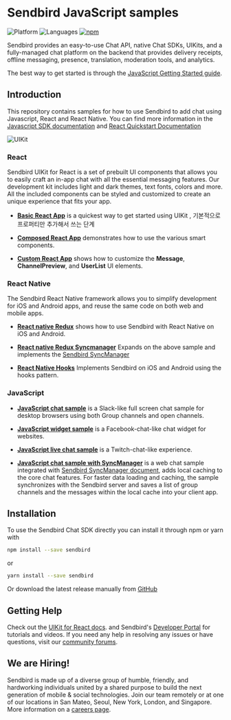# Sendbird JavaScript samples

![Platform](https://img.shields.io/badge/platform-JAVASCRIPT-orange.svg)
![Languages](https://img.shields.io/badge/language-JAVASCRIPT-orange.svg)
[![npm](https://img.shields.io/npm/v/sendbird.svg?style=popout&colorB=red)](https://www.npmjs.com/package/sendbird)

Sendbird provides an easy-to-use Chat API, native Chat SDKs, UIKits, and a fully-managed chat platform on the backend that provides delivery receipts, offline messaging, presence, translation, moderation tools, and analytics.

The best way to get started is through the [JavaScript Getting Started guide](https://sendbird.com/docs/chat/v3/javascript/getting-started/about-chat-sdk).

## Introduction

This repository contains samples for how to use Sendbird to add chat using Javascript, React and React Native. You can find more information in the [Javascript SDK documentation](https://sendbird.com/docs/chat/v3/javascript/getting-started/about-chat-sdk) and [React Quickstart Documentation](https://sendbird.com/docs/uikit/v1/react/quickstart/send-first-message)

![UIKit](asset/uikit.png)

### React

Sendbird UIKit for React is a set of prebuilt UI components that allows you to easily craft an in-app chat with all the essential messaging features. Our development kit includes light and dark themes, text fonts, colors and more. All the included components can be styled and customized to create an unique experience that fits your app.

- [**Basic React App**](https://github.com/sendbird/SendBird-JavaScript/tree/master/react/react-app-simple) is a quickest way to get started using UIKit , 기본적으로 프로퍼티만 추가해서 쓰는 단계

- [**Composed React App**](https://github.com/sendbird/SendBird-JavaScript/tree/master/react/react-app-custom) demonstrates how to use the various smart components.

- [**Custom React App**](https://github.com/sendbird/SendBird-JavaScript/tree/master/react/react-app-custom) shows how to customize the **Message**, **ChannelPreview**, and **UserList** UI elements.

### React Native

The Sendbird React Native framework allows you to simplify development for iOS and Android apps, and reuse the same code on both web and mobile apps.

- [**React native Redux**](https://github.com/sendbird/SendBird-JavaScript/tree/master/react-native/react-native-redux) shows how to use Sendbird with React Native on iOS and Android.

- [**React native Redux Syncmanager**](https://github.com/sendbird/SendBird-JavaScript/tree/master/react-native/react-native-redux-syncmanager) Expands on the above sample and implements the [Sendbird SyncManager](https://github.com/sendbird/sendbird-syncmanager-javascript)

- [**React Native Hooks**](https://github.com/sendbird/SendBird-JavaScript/tree/master/react-native/react-native-hook) Implements Sendbird on iOS and Android using the hooks pattern.

### JavaScript

- [**JavaScript chat sample**](https://github.com/sendbird/SendBird-JavaScript/tree/master/javascript/javascript-basic) is a Slack-like full screen chat sample for desktop browsers using both Group channels and open channels.

- [**JavaScript widget sample**](https://github.com/sendbird/SendBird-JavaScript/tree/master/javascript/javascript-widget) is a Facebook-chat-like chat widget for websites.

- [**JavaScript live chat sample**](https://github.com/sendbird/SendBird-JavaScript/tree/master/javascript/javascript-live-chat) is a Twitch-chat-like experience.

- [**JavaScript chat sample with SyncManager**](https://github.com/sendbird/sendbird-javascript-samples/tree/master/javascript/javascript-basic-syncmanager) is a web chat sample integrated with [Sendbird SyncManager document](https://sendbird.com/docs/syncmanager/v1/javascript/getting-started/about-syncmanager), adds local caching to the core chat features. For faster data loading and caching, the sample synchronizes with the Sendbird server and saves a list of group channels and the messages within the local cache into your client app.

## Installation

To use the Sendbird Chat SDK directly you can install it through npm or yarn with

```bash
npm install --save sendbird
```

or

```bash
yarn install --save sendbird
```

Or download the latest release manually from [GitHub](https://github.com/sendbird/SendBird-SDK-JavaScript)

## Getting Help

Check out the [UIKit for React docs](https://sendbird.com/docs/uikit/v1/javascript/getting-started/about-uikit). and Sendbird's [Developer Portal](https://sendbird.com/developer) for tutorials and videos. If you need any help in resolving any issues or have questions, visit our [community forums](https://community.sendbird.com/c/sendbird-chat/12).

## We are Hiring!

Sendbird is made up of a diverse group of humble, friendly, and hardworking individuals united by a shared purpose to build the next generation of mobile & social technologies. Join our team remotely or at one of our locations in San Mateo, Seoul, New York, London, and Singapore. More information on a [careers page](https://sendbird.com/careers).
